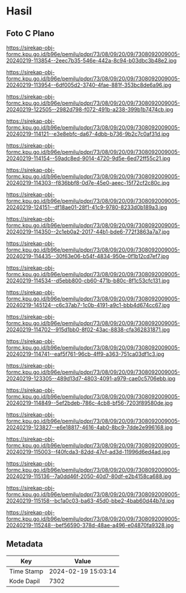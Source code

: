 # Hasil

## Foto C Plano

https://sirekap-obj-formc.kpu.go.id/b96e/pemilu/pdpr/73/08/09/20/09/7308092009005-20240219-113854--2eec7b35-546e-442a-8c94-b03dbc3b48e2.jpg

https://sirekap-obj-formc.kpu.go.id/b96e/pemilu/pdpr/73/08/09/20/09/7308092009005-20240219-113954--6df005d2-3740-4fae-881f-353bc8de6a96.jpg

https://sirekap-obj-formc.kpu.go.id/b96e/pemilu/pdpr/73/08/09/20/09/7308092009005-20240219-122505--2982d798-f072-491b-a238-399b1b7474cb.jpg

https://sirekap-obj-formc.kpu.go.id/b96e/pemilu/pdpr/73/08/09/20/09/7308092009005-20240219-114121--e3e8ebfc-da67-4dbb-b736-9b2c7c0af31d.jpg

https://sirekap-obj-formc.kpu.go.id/b96e/pemilu/pdpr/73/08/09/20/09/7308092009005-20240219-114154--59adc8ed-9014-4720-9d5e-6ed72ff55c21.jpg

https://sirekap-obj-formc.kpu.go.id/b96e/pemilu/pdpr/73/08/09/20/09/7308092009005-20240219-114303--f836bbf8-0d7e-45e0-aeec-15f72cf2c80c.jpg

https://sirekap-obj-formc.kpu.go.id/b96e/pemilu/pdpr/73/08/09/20/09/7308092009005-20240219-124151--df18ae01-28f1-41c9-9780-8233d0b189a3.jpg

https://sirekap-obj-formc.kpu.go.id/b96e/pemilu/pdpr/73/08/09/20/09/7308092009005-20240219-114350--2c1eb0a2-2017-44b1-bde6-772f3863a7a7.jpg

https://sirekap-obj-formc.kpu.go.id/b96e/pemilu/pdpr/73/08/09/20/09/7308092009005-20240219-114435--30f63e06-b54f-4834-950e-0f1b12cd7ef7.jpg

https://sirekap-obj-formc.kpu.go.id/b96e/pemilu/pdpr/73/08/09/20/09/7308092009005-20240219-114534--d5ebb800-cb60-471b-b80c-8f1c53cfc131.jpg

https://sirekap-obj-formc.kpu.go.id/b96e/pemilu/pdpr/73/08/09/20/09/7308092009005-20240219-145124--c6c37ab7-1c0b-4191-a9c1-bbb4d674cc67.jpg

https://sirekap-obj-formc.kpu.go.id/b96e/pemilu/pdpr/73/08/09/20/09/7308092009005-20240219-114702--915d1bb0-8f02-43ac-8838-cfa362831871.jpg

https://sirekap-obj-formc.kpu.go.id/b96e/pemilu/pdpr/73/08/09/20/09/7308092009005-20240219-114741--eaf5f761-96cb-4ff9-a363-751ca03df1c3.jpg

https://sirekap-obj-formc.kpu.go.id/b96e/pemilu/pdpr/73/08/09/20/09/7308092009005-20240219-123305--489d13d7-4803-4091-a979-cae0c5706ebb.jpg

https://sirekap-obj-formc.kpu.go.id/b96e/pemilu/pdpr/73/08/09/20/09/7308092009005-20240219-114849--5ef2bdeb-786c-4cb8-bf56-7203f89580de.jpg

https://sirekap-obj-formc.kpu.go.id/b96e/pemilu/pdpr/73/08/09/20/09/7308092009005-20240219-123827--e6e18817-4616-4ab0-8bc9-7dde2e996168.jpg

https://sirekap-obj-formc.kpu.go.id/b96e/pemilu/pdpr/73/08/09/20/09/7308092009005-20240219-115003--f40fcda3-82dd-47cf-ad3d-11996d6ed4ad.jpg

https://sirekap-obj-formc.kpu.go.id/b96e/pemilu/pdpr/73/08/09/20/09/7308092009005-20240219-115136--7a0dd46f-2050-40d7-80df-e2b4158ca688.jpg

https://sirekap-obj-formc.kpu.go.id/b96e/pemilu/pdpr/73/08/09/20/09/7308092009005-20240219-115158--bc1a0c03-ba63-45d0-bbe2-4bab60d44b7d.jpg

https://sirekap-obj-formc.kpu.go.id/b96e/pemilu/pdpr/73/08/09/20/09/7308092009005-20240219-115248--bef56590-378d-48ae-a496-e04870fa9328.jpg


## Metadata

| Key        | Value               |
| ---------- | ------------------- |
| Time Stamp | 2024-02-19 15:03:14 |
| Kode Dapil | 7302                |



